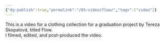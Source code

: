 ```yaml
---
{"dg-publish":true,"permalink":"/05-video/flow/","tags":["video"]}
---
```


This is a video for a clothing collection for a graduation project by Tereza Skopalová, titled Flow.  
I filmed, edited, and post-produced the video.